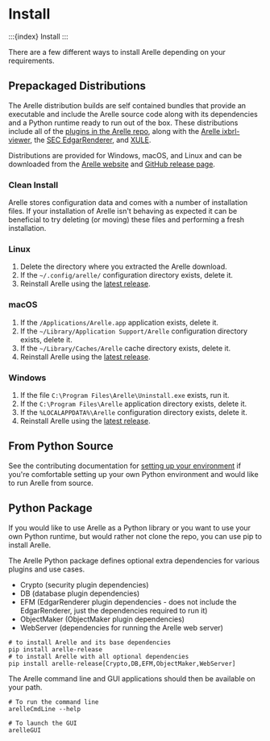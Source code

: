# Install

:::{index} Install
:::

There are a few different ways to install Arelle depending on your requirements.

## Prepackaged Distributions

The Arelle distribution builds are self contained bundles that provide an executable
and include the Arelle source code along with its dependencies and a Python runtime
ready to run out of the box. These distributions include all of the [plugins in the
Arelle repo][arelle-plugins], along with the [Arelle ixbrl-viewer][arelle-ixbrl-viewer],
the [SEC EdgarRenderer][edgarrenderer], and [XULE][xule].

Distributions are provided for Windows, macOS, and Linux and can be downloaded from
the [Arelle website][arelle-download-page] and [GitHub release page][github-latest-release].

[arelle-download-page]: https://arelle.org/arelle/pub/
[arelle-ixbrl-viewer]: https://github.com/Arelle/ixbrl-viewer
[arelle-plugins]: https://github.com/Arelle/Arelle/tree/master/arelle/plugin
[edgarrenderer]: https://github.com/Arelle/EdgarRenderer
[github-latest-release]: https://github.com/Arelle/Arelle/releases/latest
[xule]: https://github.com/xbrlus/xule

### Clean Install

Arelle stores configuration data and comes with a number of installation files.
If your installation of Arelle isn't behaving as expected it can be beneficial to
try deleting (or moving) these files and performing a fresh installation.

### Linux

1. Delete the directory where you extracted the Arelle download.
2. If the `~/.config/arelle/` configuration directory exists, delete it.
3. Reinstall Arelle using the [latest release](#prepackaged-distributions).

### macOS

1. If the `/Applications/Arelle.app` application exists, delete it.
2. If the `~/Library/Application Support/Arelle` configuration directory exists,
   delete it.
3. If the `~/Library/Caches/Arelle` cache directory exists, delete it.
4. Reinstall Arelle using the [latest release](#prepackaged-distributions).

### Windows

1. If the file `C:\Program Files\Arelle\Uninstall.exe` exists, run it.
2. If the `C:\Program Files\Arelle` application directory exists, delete it.
3. If the `%LOCALAPPDATA%\Arelle` configuration directory exists, delete it.
4. Reinstall Arelle using the [latest release](#prepackaged-distributions).

## From Python Source

See the contributing documentation for [setting up your environment][setting-up-your-environment]
if you're comfortable setting up your own Python environment and would like to run
Arelle from source.

[setting-up-your-environment]: project:contributing.md#setting-up-your-environment

## Python Package

If you would like to use Arelle as a Python library or you want to use your own
Python runtime, but would rather not clone the repo, you can use pip to install Arelle.

The Arelle Python package defines optional extra dependencies for various plugins
and use cases.

- Crypto (security plugin dependencies)
- DB (database plugin dependencies)
- EFM (EdgarRenderer plugin dependencies - does not include the EdgarRenderer,
  just the dependencies required to run it)
- ObjectMaker (ObjectMaker plugin dependencies)
- WebServer (dependencies for running the Arelle web server)

```shell
# to install Arelle and its base dependencies
pip install arelle-release
# to install Arelle with all optional dependencies
pip install arelle-release[Crypto,DB,EFM,ObjectMaker,WebServer]
```

The Arelle command line and GUI applications should then be available on your path.

```shell
# To run the command line
arelleCmdLine --help

# To launch the GUI
arelleGUI
```
